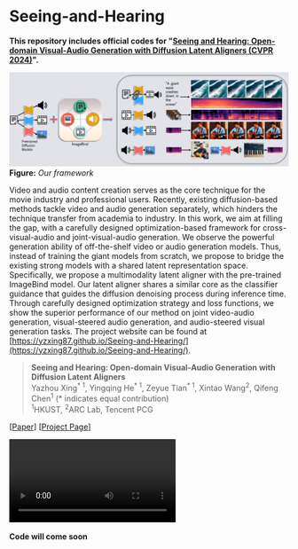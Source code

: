 # Seeing-and-Hearing

**This repository includes official codes for "[Seeing and Hearing: Open-domain Visual-Audio Generation with Diffusion Latent Aligners (CVPR 2024)](TBD)".** 

![](./figures/teaser.png)
**Figure:** *Our framework*


Video and audio content creation serves as the core technique for the movie industry and professional users. Recently, existing diffusion-based methods tackle video and audio generation separately, which hinders the technique transfer from academia to industry. In this work, we aim at filling the gap, with a carefully designed optimization-based framework for cross-visual-audio and joint-visual-audio generation. We observe the powerful generation ability of off-the-shelf video or audio generation models. Thus, instead of training the giant models from scratch, we propose to bridge the existing strong models with a shared latent representation space. 
Specifically, we propose a multimodality latent aligner with the pre-trained ImageBind model. Our latent aligner shares a similar core as the classifier guidance that guides the diffusion denoising process during inference time. Through carefully designed optimization strategy and loss functions, we show the superior performance of our method on joint video-audio generation, visual-steered audio generation, and audio-steered visual generation tasks. The project website can be found at [https://yzxing87.github.io/Seeing-and-Hearing/](https://yzxing87.github.io/Seeing-and-Hearing/). 

> **Seeing and Hearing: Open-domain Visual-Audio Generation with Diffusion Latent Aligners** <br>
>  Yazhou Xing<sup>* 1</sup>, Yingqing He<sup>* 1</sup>, Zeyue Tian<sup>* 1</sup>, Xintao Wang<sup>2</sup>, Qifeng Chen<sup>1</sup> (* indicates equal contribution)<br>
>  <sup>1</sup>HKUST, <sup>2</sup>ARC Lab, Tencent PCG <br>

[[Paper](TBD)] 
[[Project Page](https://yzxing87.github.io/Seeing-and-Hearing/)]

<video controls>
  <source src="supp-new-compressed.mp4" type="video/mp4">
  Your browser does not support the video tag.
</video>

<!-- ![](./figures/result_01.png)
**Figure:** *Our results* -->

**Code will come soon**
